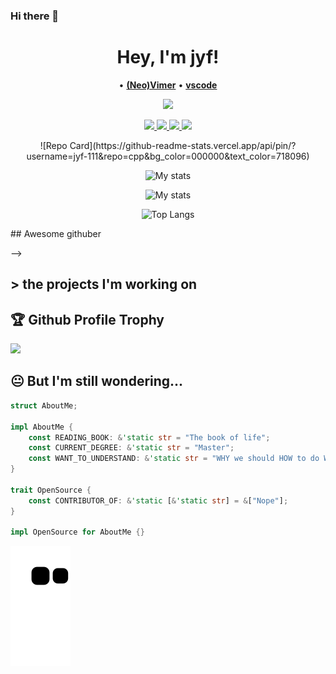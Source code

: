 ### Hi there 👋

<!--
**jyf-111/jyf-111** is a ✨ _special_ ✨ repository because its `README.md` (this file) appears on your GitHub profile.

Here are some ideas to get you started:

- 🔭 I’m currently working on ...
- 🌱 I’m currently learning ...
- 👯 I’m looking to collaborate on ...
- 🤔 I’m looking for help with ...
- 💬 Ask me about ...
- 📫 How to reach me: ...
- 😄 Pronouns: ...
- ⚡ Fun fact: ...
-->


<h1 align="center">
  Hey, I'm jyf!
</h1>

<p align="center">
    •
    <b><a href="https://github.com/neovim/neovim">(Neo)Vimer</a></b>
    •
	<b><a href="https://github.com/Microsoft/vscode">vscode</a></b>
</p>

<p align="center">
<!--     <a href="https://www.rust-lang.org/"> <img src="https://img.shields.io/badge/rust-d07f4f.svg?&style=for-the-badge&logo=rust&logoColor=white"/> </a> -->
<!--     <a href="https://golang.org/"> <img src="https://img.shields.io/badge/go-00ADD8.svg?&style=for-the-badge&logo=go&logoColor=white"/> </a> -->
<!--     <a href="https://elixir-lang.org/"> <img src="https://img.shields.io/badge/elixir-9a3ea8?style=for-the-badge&logo=elixir&logoColor=white"/> </a> -->
<!--     <a href="https://www.python.org/"> <img src="https://img.shields.io/badge/python-3776AB?style=for-the-badge&logo=python&logoColor=white" alt="Python" /> </a> -->
    <a href="https://www.lua.org/"> <img src="https://img.shields.io/badge/lua-2C2D72.svg?&style=for-the-badge&logo=lua&logoColor=white"/> </a>
<!--     <a href="https://www.typescriptlang.org/"> <img src="https://img.shields.io/badge/typescript-007ACC.svg?&style=for-the-badge&logo=typescript&logoColor=white"/> </a> -->
<!--     <a href="https://www.haskell.org/">  <img src="https://img.shields.io/badge/haskell-5D4F85?style=for-the-badge&logo=haskell&logoColor=white" alt="Haskell" /> </a> -->
<!--     <a href="https://crystal-lang.org/"> <img src="https://img.shields.io/badge/crystal-000000?style=for-the-badge&logo=crystal&logoColor=white"/> </a> -->
<!--     <a href="https://www.ruby-lang.org/"> <img src="https://img.shields.io/badge/ruby-CC342D?style=for-the-badge&logo=ruby&logoColor=white" alt="Ruby" /> </a> -->
</p>

<p align="center">
    <a href="https://neovim.io/"> <img src="https://img.shields.io/badge/neovim-%2357A143.svg?&style=for-the-badge&logo=neovim&logoColor=white"/> </a>
    <a href="https://www.archlinux.org/"> <img src="https://img.shields.io/badge/arch-%231793d1.svg?&style=for-the-badge&logo=arch-linux&logoColor=white"/> </a>
    <a href=""> <img src="https://img.shields.io/badge/win11-win11-blue"/> </a>
    <a href="https://github.com/Microsoft/Terminal/"> <img src="https://img.shields.io/badge/wt-%234d4d4d.svg?&style=for-the-badge&logo=windows-terminal&logoColor=white"/> </a>
</p>

<div align=center>
![Repo Card](https://github-readme-stats.vercel.app/api/pin/?username=jyf-111&repo=cpp&bg_color=000000&text_color=718096)

![My stats](https://github-readme-stats.vercel.app/api?username=jyf-111&show_icons=true&icon_color=CE1D2D&text_color=718096&bg_color=000000&hide_title=false)

![My stats](https://github-readme-stats.vercel.app/api?username=jyf-111&theme=calm&show_icons=true)

![Top Langs](https://github-readme-stats.vercel.app/api/top-langs/?username=jyf-111&hide=html,css,Jupyter+Notebook,ruby,javascript&theme=calm&langs_count=6&layout=compact)
<!-- https://github-readme-stats.vercel.app/api/top-langs/?username=jyf-111&hide=html,css,Jupyter+Notebook,ruby,javascript&theme=calm&langs_count=6 -->
</div>
## Awesome githuber

-->

<!-- 
<p align="center">
  <a href="https://reddit.com/user/NTBBloodbath" target="_blank"><img src="https://img.shields.io/badge/Reddit-FF4500?style=for-the-badge&logo=reddit&logoColor=white" alt="Reddit" /></a>
  <a href="https://t.me/NTBBloodbath" target="_blank"><img src="https://img.shields.io/badge/Telegram-2CA5E0?style=for-the-badge&logo=telegram&logoColor=white" alt="Telegram" /></a>
  <a href="https://discord.com/users/387036585033465856" target="_blank"><img src="https://img.shields.io/badge/Discord-7289DA?style=for-the-badge&logo=discord&logoColor=white" alt="Discord" /></a>
</p> 
-->

<!-- 
<div align="center">
    <img height="150" src="images/rock-rock-rock.gif" alt="gif with funny random cat say thank you." />
</div>
-->







<div align="center">
  <!-- <img src="https://octodex.github.com/images/justicetocat.jpg" width="320" height="320"> -->
  <!-- <img align=left src="https://octodex.github.com/images/daftpunktocat-thomas.gif" width="320" height="320"> -->
  <!-- <img align=right src="https://octodex.github.com/images/daftpunktocat-guy.gif" width="320" height="320">  -->
</div>



<!-- ## 🌠[Coding Time](https://wakatime.com/@Younger) -->
## > the projects I'm working on


## 🏆 Github Profile Trophy
<img src="https://github-profile-trophy.vercel.app/?username=jyf-111&column=6"/>



## 😐 But I'm still wondering...

```rust
struct AboutMe;

impl AboutMe {
    const READING_BOOK: &'static str = "The book of life";
    const CURRENT_DEGREE: &'static str = "Master";
    const WANT_TO_UNDERSTAND: &'static str = "WHY we should HOW to do WHAT";
}

trait OpenSource {
    const CONTRIBUTOR_OF: &'static [&'static str] = &["Nope"];
}

impl OpenSource for AboutMe {}
```

![](https://raw.githubusercontent.com/younger-1/younger-1/output/github-contribution-grid-snake.svg)
